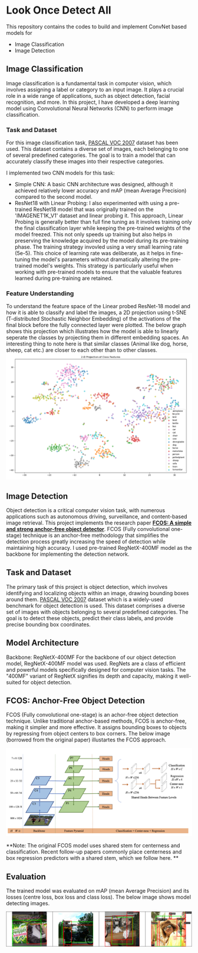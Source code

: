 # Look Once Detect All
This repository contains the codes to build and implement ConvNet based models for
* Image Classification
* Image Detection

## Image Classification
Image classification is a fundamental task in computer vision, which involves assigning a label or category to an input image. It plays a crucial role in a wide range of applications, such as object detection, facial recognition, and more. In this project, I have developed a deep learning model using Convolutional Neural Networks (CNN) to perform image classification. 

### Task and Dataset
For this image classification task, [PASCAL VOC 2007](http://host.robots.ox.ac.uk/pascal/VOC/) dataset has been used. This dataset contains a diverse set of images, each belonging to one of several predefined categories. The goal is to train a model that can accurately classify these images into their respective categories.

I implemented two CNN models for this task:

* Simple CNN: A basic CNN architecture was designed, although it achieved relatively lower accuracy and mAP (mean Average Precision) compared to the second model.
* ResNet18 with Linear Probing: I also experimented with using a pre-trained ResNet18 model that was originally trained on the 'IMAGENET1K_V1' dataset and linear probing it. This approach, Linear Probing is generally better than full fine tuning as it involves training only the final classification layer while keeping the pre-trained weights of the model freezed. This not only speeds up training but also helps in preserving the knowledge acquired by the model during its pre-training phase. The training strategy invovled using a very small learning rate (5e-5). This choice of learning rate was deliberate, as it helps in fine-tuning the model's parameters without dramatically altering the pre-trained model's weights. This strategy is particularly useful when working with pre-trained models to ensure that the valuable features learned during pre-training are retained.

### Feature Understanding
To understand the feature space of the Linear probed ResNet-18 model and how it is able to classify and label the images, a 2D projection using t-SNE (T-distributed Stochastic Neighbor Embedding) of the activations of the final block before the fully connected layer were plotted. The below graph shows this projection which illustrates how the model is able to linearly seperate the classes by projecting them in different embedding spaces. An interesting thing to note here is that similar classes (Animal like dog, horse, sheep, cat etc.) are closer to each other than to other classes.
![2D Porjection of Activations of the Final model Block](2d_ResNet_Feat_Rep.png)

## Image Detection
Object detection is a critical computer vision task, with numerous applications such as autonomous driving, surveillance, and content-based image retrieval. This project implements the research paper **[FCOS: A simple and strong anchor-free object detector](https://arxiv.org/abs/2006.09214)**. FCOS (Fully convolutional one-stage) technique is an anchor-free methodology that simplifies the detection process greatly increasing the speed of detection while maintaining high accuracy. I used pre-trained RegNetX-400MF model as the backbone for implementing the detection network.

## Task and Dataset
The primary task of this project is object detection, which involves identifying and localizing objects within an image, drawing bounding boxes around them. [PASCAL VOC 2007](http://host.robots.ox.ac.uk/pascal/VOC/) dataset which is a widely-used benchmark for object detection is used. This dataset comprises a diverse set of images with objects belonging to several predefined categories. The goal is to detect these objects, predict their class labels, and provide precise bounding box coordinates.

## Model Architecture
Backbone: RegNetX-400MF
For the backbone of our object detection model, RegNetX-400MF model was used. RegNets are a class of efficient and powerful models specifically designed for computer vision tasks. The "400MF" variant of RegNetX signifies its depth and capacity, making it well-suited for object detection.

## FCOS: Anchor-Free Object Detection
FCOS (Fully convolutional one-stage) is an achor-free object detection technique. Unlike traditional anchor-based methods, FCOS is anchor-free, making it simpler and more effective. It assigns bounding boxes to objects by regressing from object centers to box corners. The below image (borrowed from the original paper) illustartes the FCOS approach.

![FCOS Model Architecture](FCOS_Methadology.png)

**Note: The original FCOS model uses shared stem for centerness and classification. Recent follow-up papers commonly place centerness and box regression predictors with a shared stem, which we follow here. **


## Evaluation
The trained model was evaluated on mAP (mean Average Precision) and its losses (centre loss, box loss and class loss). The below image shows model detecting images.

![FCOS Model detecting Images](ImageDetection.png)
